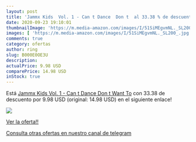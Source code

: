 ```yaml
---
layout: post
title: 'Jammx Kids  Vol. 1 - Can t Dance  Don t  al 33.38 % de descuento'
date: 2020-09-23 19:10:01
thumbnailImage: 'https://m.media-amazon.com/images/I/51SiMEgvmNL._SL200_.jpg'
images: [ 'https://m.media-amazon.com/images/I/51SiMEgvmNL._SL200_.jpg' ]
comments: true
category: ofertas
author: ring
slug: B000E0OE3U
description:
actualPrice: 9.98 USD
comparePrice: 14.98 USD
inStock: true
---
```


Está [Jammx Kids  Vol. 1 - Can t Dance  Don t Want To](https://www.amazon.com/dp/B000E0OE3U/?tag=redken08-20) con 33.38 de descuento por 9.98 USD (original: 14.98 USD) en el siguiente enlace!

[![](https://m.media-amazon.com/images/I/51SiMEgvmNL._SL200_.jpg)](https://www.amazon.com/dp/B000E0OE3U/?tag=redken08-20)

[Ver la oferta!!](https://www.amazon.com/dp/B000E0OE3U/?tag=redken08-20)

[Consulta otras ofertas en nuestro canal de telegram](https://t.me/s/ofertas25)
